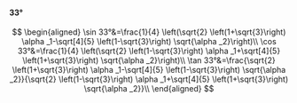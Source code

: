#### 33°

$$
\begin{aligned}
\sin 33°&=\frac{1}{4} \left(\sqrt{2} \left(1+\sqrt{3}\right) \alpha _1-\sqrt[4]{5} \left(1-\sqrt{3}\right) \sqrt{\alpha _2}\right)\\
\cos 33°&=\frac{1}{4} \left(\sqrt{2} \left(1-\sqrt{3}\right) \alpha _1+\sqrt[4]{5} \left(1+\sqrt{3}\right) \sqrt{\alpha _2}\right)\\
\tan 33°&=\frac{\sqrt{2} \left(1+\sqrt{3}\right) \alpha _1-\sqrt[4]{5} \left(1-\sqrt{3}\right) \sqrt{\alpha _2}}{\sqrt{2} \left(1-\sqrt{3}\right) \alpha _1+\sqrt[4]{5}
\left(1+\sqrt{3}\right) \sqrt{\alpha _2}}\\
\end{aligned}
$$

